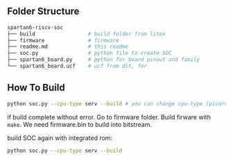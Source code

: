 ## Folder Structure

```bash
spartan6-riscv-soc
├── build                 # build folder from litex
├── firmware              # firmware 
├── readme.md             # this readme
├── soc.py                # python file to create SOC
├── spartan6_board.py     # python for board pinout and family
└── spartan6_board.ucf    # ucf from dit, for 
```

## How To Build

```bash
python soc.py --cpu-type serv --build # you can change cpu-type (picorv, vexriscv, etc).
```
 if build complete without error. Go to firmware folder. 
 Build firware with `make`. We need firmware.bin to build into bitstream.

 build SOC again with integrated rom:
 ```bash
python soc.py --cpu-type serv --build
```
